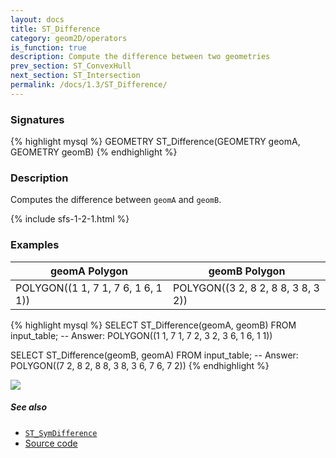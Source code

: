 ```yaml
---
layout: docs
title: ST_Difference
category: geom2D/operators
is_function: true
description: Compute the difference between two geometries
prev_section: ST_ConvexHull
next_section: ST_Intersection
permalink: /docs/1.3/ST_Difference/
---
```


### Signatures

{% highlight mysql %}
GEOMETRY ST_Difference(GEOMETRY geomA, GEOMETRY geomB)
{% endhighlight %}

### Description

Computes the difference between `geomA` and `geomB`.

{% include sfs-1-2-1.html %}

### Examples

| geomA Polygon                      | geomB Polygon                      |
|------------------------------------|------------------------------------|
| POLYGON((1 1, 7 1, 7 6, 1 6, 1 1)) | POLYGON((3 2, 8 2, 8 8, 3 8, 3 2)) |

{% highlight mysql %}
SELECT ST_Difference(geomA, geomB) FROM input_table;
-- Answer:    POLYGON((1 1, 7 1, 7 2, 3 2, 3 6, 1 6, 1 1))

SELECT ST_Difference(geomB, geomA) FROM input_table;
-- Answer:    POLYGON((7 2, 8 2, 8 8, 3 8, 3 6, 7 6, 7 2))
{% endhighlight %}

<img class="displayed" src="../ST_Difference.png"/>

##### See also

* [`ST_SymDifference`](../ST_SymDifference)
* <a href="https://github.com/orbisgis/h2gis/blob/master/h2spatial/src/main/java/org/h2gis/h2spatial/internal/function/spatial/operators/ST_Difference.java" target="_blank">Source code</a>
